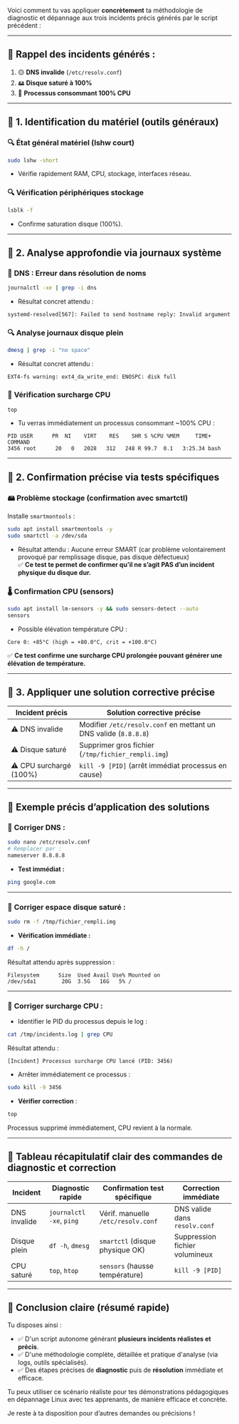 Voici comment tu vas appliquer **concrètement** ta méthodologie de diagnostic et dépannage aux trois incidents précis générés par le script précédent :

---

## 📝 **Rappel des incidents générés :**

1. 🟡 **DNS invalide** (`/etc/resolv.conf`)
2. 🖴 **Disque saturé à 100%**
3. 🚨 **Processus consommant 100% CPU**

---

## 🚩 **1. Identification du matériel (outils généraux)**

### 🔍 **État général matériel (lshw court)**
```bash
sudo lshw -short
```
- Vérifie rapidement RAM, CPU, stockage, interfaces réseau.

### 🔍 **Vérification périphériques stockage**
```bash
lsblk -f
```
- Confirme saturation disque (100%).

---

## 🚩 **2. Analyse approfondie via journaux système**

### 📝 **DNS : Erreur dans résolution de noms**
```bash
journalctl -xe | grep -i dns
```
- Résultat concret attendu :
```
systemd-resolved[567]: Failed to send hostname reply: Invalid argument
```

### 🔍 **Analyse journaux disque plein**
```bash
dmesg | grep -i "no space"
```
- Résultat concret attendu :
```
EXT4-fs warning: ext4_da_write_end: ENOSPC: disk full
```

### 📌 **Vérification surcharge CPU**
```bash
top
```
- Tu verras immédiatement un processus consommant ~100% CPU :
```
PID USER      PR  NI    VIRT    RES    SHR S %CPU %MEM     TIME+ COMMAND
3456 root      20   0   2028   312   248 R 99.7  0.1   3:25.34 bash
```

---

## 🚩 **2. Confirmation précise via tests spécifiques**

### 🖴 **Problème stockage (confirmation avec smartctl)**  
Installe `smartmontools` :
```bash
sudo apt install smartmontools -y
sudo smartctl -a /dev/sda
```

- Résultat attendu : Aucune erreur SMART (car problème volontairement provoqué par remplissage disque, pas disque défectueux)  
  ✅ **Ce test te permet de confirmer qu’il ne s’agit PAS d’un incident physique du disque dur.**

### 🌡️ **Confirmation CPU (sensors)**  
```bash
sudo apt install lm-sensors -y && sudo sensors-detect --auto
sensors
```
- Possible élévation température CPU :
```
Core 0: +85°C (high = +80.0°C, crit = +100.0°C)
```
✅ **Ce test confirme une surcharge CPU prolongée pouvant générer une élévation de température.**

---

## 🚩 **3. Appliquer une solution corrective précise**

| Incident précis            | Solution corrective précise |
|----------------------------|-----------------------------|
| ⚠️ DNS invalide            | Modifier `/etc/resolv.conf` en mettant un DNS valide (`8.8.8.8`)|
| ⚠️ Disque saturé           | Supprimer gros fichier (`/tmp/fichier_rempli.img`)|
| ⚠️ CPU surchargé (100%)    | `kill -9 [PID]` (arrêt immédiat processus en cause)|

---

## 🎯 **Exemple précis d’application des solutions**

### 📌 **Corriger DNS :**
```bash
sudo nano /etc/resolv.conf
# Remplacer par :
nameserver 8.8.8.8
```

- **Test immédiat :**
```bash
ping google.com
```

---

### 📌 **Corriger espace disque saturé :**
```bash
sudo rm -f /tmp/fichier_rempli.img
```

- **Vérification immédiate :**
```bash
df -h /
```
Résultat attendu après suppression :
```
Filesystem      Size  Used Avail Use% Mounted on
/dev/sda1        20G  3.5G   16G   5% /
```

---

### 📌 **Corriger surcharge CPU :**
- Identifier le PID du processus depuis le log :
```bash
cat /tmp/incidents.log | grep CPU
```

Résultat attendu :
```
[Incident] Processus surcharge CPU lancé (PID: 3456)
```

- Arrêter immédiatement ce processus :
```bash
sudo kill -9 3456
```

- **Vérifier correction** :
```bash
top
```
Processus supprimé immédiatement, CPU revient à la normale.

---

## 🚩 **Tableau récapitulatif clair des commandes de diagnostic et correction**

| Incident | Diagnostic rapide | Confirmation test spécifique | Correction immédiate |
|----------|-------------------|------------------------------|----------------------|
| DNS invalide | `journalctl -xe`, `ping`| Vérif. manuelle `/etc/resolv.conf` | DNS valide dans `resolv.conf`|
| Disque plein | `df -h`, `dmesg` | `smartctl` (disque physique OK)| Suppression fichier volumineux |
| CPU saturé   | `top`, `htop`   | `sensors` (hausse température)| `kill -9 [PID]`      |

---

## 🎯 **Conclusion claire (résumé rapide)**

Tu disposes ainsi :

- ✅ D'un script autonome générant **plusieurs incidents réalistes et précis**.
- ✅ D'une méthodologie complète, détaillée et pratique d'analyse (via logs, outils spécialisés).
- ✅ Des étapes précises de **diagnostic** puis de **résolution** immédiate et efficace.

Tu peux utiliser ce scénario réaliste pour tes démonstrations pédagogiques en dépannage Linux avec tes apprenants, de manière efficace et concrète.

Je reste à ta disposition pour d’autres demandes ou précisions !